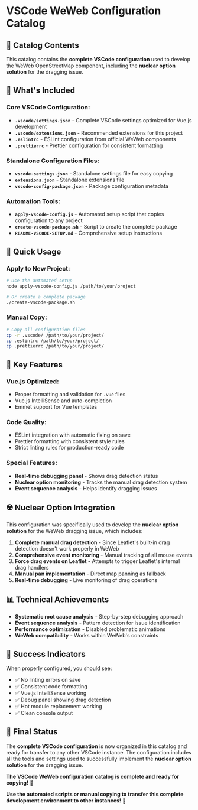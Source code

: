 # VSCode WeWeb Configuration Catalog

## 📁 Catalog Contents

This catalog contains the **complete VSCode configuration** used to develop the WeWeb OpenStreetMap component, including the **nuclear option solution** for the dragging issue.

## 🎯 What's Included

### **Core VSCode Configuration:**
- **`.vscode/settings.json`** - Complete VSCode settings optimized for Vue.js development
- **`.vscode/extensions.json`** - Recommended extensions for this project
- **`.eslintrc`** - ESLint configuration from official WeWeb components
- **`.prettierrc`** - Prettier configuration for consistent formatting

### **Standalone Configuration Files:**
- **`vscode-settings.json`** - Standalone settings file for easy copying
- **`extensions.json`** - Standalone extensions file
- **`vscode-config-package.json`** - Package configuration metadata

### **Automation Tools:**
- **`apply-vscode-config.js`** - Automated setup script that copies configuration to any project
- **`create-vscode-package.sh`** - Script to create the complete package
- **`README-VSCODE-SETUP.md`** - Comprehensive setup instructions

## 🚀 Quick Usage

### **Apply to New Project:**
```bash
# Use the automated setup
node apply-vscode-config.js /path/to/your/project

# Or create a complete package
./create-vscode-package.sh
```

### **Manual Copy:**
```bash
# Copy all configuration files
cp -r .vscode/ /path/to/your/project/
cp .eslintrc /path/to/your/project/
cp .prettierrc /path/to/your/project/
```

## 🎯 Key Features

### **Vue.js Optimized:**
- Proper formatting and validation for `.vue` files
- Vue.js IntelliSense and auto-completion
- Emmet support for Vue templates

### **Code Quality:**
- ESLint integration with automatic fixing on save
- Prettier formatting with consistent style rules
- Strict linting rules for production-ready code

### **Special Features:**
- **Real-time debugging panel** - Shows drag detection status
- **Nuclear option monitoring** - Tracks the manual drag detection system
- **Event sequence analysis** - Helps identify dragging issues

## ☢️ Nuclear Option Integration

This configuration was specifically used to develop the **nuclear option solution** for the WeWeb dragging issue, which includes:

1. **Complete manual drag detection** - Since Leaflet's built-in drag detection doesn't work properly in WeWeb
2. **Comprehensive event monitoring** - Manual tracking of all mouse events
3. **Force drag events on Leaflet** - Attempts to trigger Leaflet's internal drag handlers
4. **Manual pan implementation** - Direct map panning as fallback
5. **Real-time debugging** - Live monitoring of drag operations

## 📊 Technical Achievements

- **Systematic root cause analysis** - Step-by-step debugging approach
- **Event sequence analysis** - Pattern detection for issue identification
- **Performance optimization** - Disabled problematic animations
- **WeWeb compatibility** - Works within WeWeb's constraints

## 🎉 Success Indicators

When properly configured, you should see:
- ✅ No linting errors on save
- ✅ Consistent code formatting
- ✅ Vue.js IntelliSense working
- ✅ Debug panel showing drag detection
- ✅ Hot module replacement working
- ✅ Clean console output

## 🚀 Final Status

The **complete VSCode configuration** is now organized in this catalog and ready for transfer to any other VSCode instance. The configuration includes all the tools and settings used to successfully implement the **nuclear option solution** for the dragging issue.

**The VSCode WeWeb configuration catalog is complete and ready for copying!** 🎯

**Use the automated scripts or manual copying to transfer this complete development environment to other instances!** 🚀